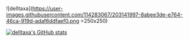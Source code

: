 
![delltaxa](https://user-images.githubusercontent.com/114283067/203141997-8abee3de-e764-46ca-919d-adaf6ddfaef0.png =250x250)


[![delltaxa's GitHub stats](https://github-readme-stats.vercel.app/api?username=delltaxa)](https://github.com/delltaxa/read-me)
